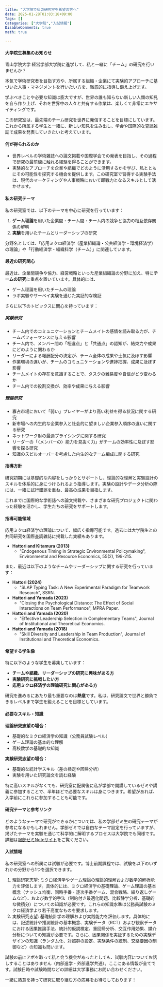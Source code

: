 ```yaml
---
title: "大学院で私の研究室を希望の方へ"
date: 2025-01-28T01:03:18+09:00
Tags: []
Categories: ["大学院","入試情報"]
DisableComments: true
math: true

---
```


#### <i class="fas fa-check-square"></i> 大学院生募集のお知らせ

青山学院大学 経営学部大学院に進学して、私と一緒に「チーム」の研究を行いませんか？

本気で学術研究者を目指す方や、所属する組織・企業にて実験的アプローチに基づいた人事・マネジメントを行いたい方を、徹底的に指導し鍛え上げます。<!--more-->

学ぶべきことや必要な知識は膨大ですが、世界の誰も知らない新しい人類の知見を自ら作り上げ、それを世界中の人々と共有する作業は、楽しくて非常にエキサイティングです。

この研究室は、最先端のチーム研究を世界に発信することを目標にしています。これから所属する学生と一緒に、新しい知見を生み出し、学会や国際的な査読雑誌で成果を発表していきたいと考えています。

#### <i class="fas fa-check-square"></i> 何が得られるのか

- 世界レベルの学術雑誌への論文掲載や国際学会での発表を目指し、その過程で研究の最前線に触れる経験を得ることができます。
- 実験的なアプローチを企業や組織でどのように活用するかを学び、私とともにその可能性を探究する機会を提供します。この研究室で習得する実験手法は、現代のマーケティングや人事戦略において即戦力となるスキルとして活かせます。

#### <i class="fas fa-check-square"></i> 私の研究テーマ

私の研究室では、以下のテーマを中心に研究を行っています：

1. **ゲーム理論**を用いた企業間・チーム間・チーム内の競争と協力の相互依存関係の解明
2. **実験**を用いたチームとリーダーシップの研究

分野名としては、「応用ミクロ経済学（産業組織論・公共経済学・環境経済学）の理論」や「行動経済学・組織科学（チーム）」に関連しています。

#### <i class="fas fa-check-square"></i> 最近の研究関心

最近は、企業間競争や協力、経営戦略といった産業組織論の分野に加え、特に**チームの研究**に重点を置いています。具体的には、

- ゲーム理論を用いたチームの理論
- ラボ実験やサーベイ実験を通じた実証的な検証

さらに以下のトピックスに関心を持っています：

##### 実験研究

- チーム内でのコミュニケーションとチームメイトの感情を読み取る力が、チームパフォーマンスに与える影響
- チーム内で、メンバー間の「相違点」と「共通点」の認知が、結束力や成果にどのように関わるか
- リーダーによる報酬配分の決定が、チーム全体の成果や士気に及ぼす影響
- 作業環境の違いが、チームのコミュニケーションや進捗把握、成果に及ぼす影響
- チームメイトの存在を意識することで、タスクの難易度や自信がどう変わるか
- チーム内での役割交換が、効率や成果に与える影響

##### 理論研究

- 寡占市場において「弱い」プレイヤーがより高い利益を得る状況に関する研究
- 新市場への内生的な企業参入と社会的に望ましい企業参入順序の違いに関する研究
- ネットワーク財の最適プライシングに関する研究
- リーダーの「（メンバーの）能力を見抜く力」がチームの効率性に及ぼす影響を探る研究
- 知識のスピルオーバーを考慮した内生的なチーム編成に関する研究

#### <i class="fas fa-check-square"></i>  指導方針

研究初期には基礎的な内容をしっかりとサポートし、理論的な理解と実験設計のスキルを体系的に身につけられるよう指導します。実験の設計やデータ分析の際には、一緒に試行錯誤を重ね、最高の成果を目指します。

これまでに国際的な学術誌への論文掲載や、さまざまな研究プロジェクトに関わった経験を活かし、学生たちの研究をサポートします。

#### <i class="fas fa-check-square"></i>  指導可能領域

応用ミクロ経済学の理論について、幅広く指導可能です。過去には大学院生との共同研究を国際査読雑誌に掲載した実績もあります。

- **Hattori and Kitamura (2013)**
    - "Endogenous Timing in Strategic Environmental Policymaking", Environmental and Resource Economics, 55(2), 199-215.

また、最近は以下のようなチームやリーダーシップに関する研究を行っています：

- **Hattori (2024)**
    - "SLAP Typing Task: A New Experimental Paradigm for Teamwork Research", SSRN.
- **Hattori and Yamada (2023)**
    - "Closing the Psychological Distance: The Effect of Social Interactions on Team Performance", MPRA Paper.
- **Hattori and Yamada (2020)**
    - "Effective Leadership Selection in Complementary Teams", Journal of Institutional and Theoretical Economics.
- **Hattori and Yamada (2018)**
    - "Skill Diversity and Leadership in Team Production", Journal of Institutional and Theoretical Economics.

#### <i class="fas fa-check-square"></i>  希望する学生像

特に以下のような学生を募集しています：

- **チームや組織、リーダーシップの研究に興味がある方**
- **実験研究に挑戦したい方**
- **応用ミクロ経済学の理論研究に関心がある方**

研究を進めるにあたり最も重要なのは**熱意**です。私は、研究論文で世界と勝負できるレベルまで学生を鍛えることを目標としています。

#### <i class="fas fa-check-square"></i>  必要なスキル・知識

**理論研究志望の場合：**

- 基礎的なミクロ経済学の知識（公務員試験レベル）
- ゲーム理論の基本的な理解
- 高校数学の基礎的な知識

**実験研究志望の場合：**

- 基礎的な統計学スキル（差の検定や回帰分析）
- 実験を用いた研究論文を読む経験

特に高いスキルがなくても、研究室に配属後に私が学部で開講しているゼミや講義に参加することで、半年ほどで必要なスキルは身につきます。希望があれば、入学前にこれらに参加することも可能です。

#### <i class="fas fa-check-square"></i>  研究テーマと参考リンク

どのようなテーマで研究ができるかについては、私の学部ゼミ生の研究テーマが参考になるかもしれません。学部ゼミでは自由なテーマ設定を行っていますが、掲げたテーマを実験を通じて科学的に解明するプロセスは大学院でも同様です。詳細は[服部ゼミNoteサイト](https://note.com/hattorizemi)をご覧ください。

#### <i class="fas fa-check-square"></i>  入試情報

私の研究室への所属には試験が必要です。博士前期課程では、試験を以下のいずれかの分野から1つを選択できます。

1. 理論研究志望: ミクロ経済学やゲーム理論の理論的理解および数学的解析能力を評価します。具体的には、ミクロ経済学の基礎理論、ゲーム理論の基本概念（ナッシュ均衡、同時手番・逐次手番ゲーム、混合戦略、繰り返しゲームなど）、および数学的手法（制約付き最適化問題、比較静学分析、基礎的な微積分）についての知識が必要です。これらの知識水準は公務員試験のミクロ経済学より若干高度なものを要求します。
2. 実験研究志望: 基礎統計学の理解および実践能力を評価します。具体的には、記述統計や推測統計の基本概念、実験データ（RCT）および観察データにおける因果推論手法、統計的仮説検定、重回帰分析、交互作用効果、媒介分析についての知識が必要です。さらに、因果関係を実証するための実験デザインの知識（ランダム化、対照群の設定、実験条件の統制、交絡要因の制御など）の知識も問います。

試験の前にアポを取って私と会う機会があったとしても、試験内容についてお話しすることはありません（内部進学・外部進学共通）。ここにある情報が全てです。試験日時や試験時間などの詳細は大学事務にお問い合わせください。

一緒に熱意を持って研究に取り組む方の応募をお待ちしております！

